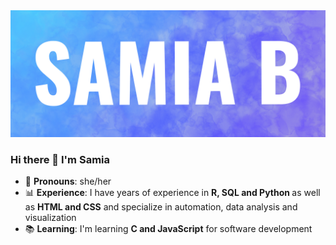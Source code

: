 <img src='https://github.com/samiaab1990/samiaab1990/blob/b1b6ae4abfc9049c05114c9e65cc1fbbf965cfd9/samia_b_header_small.png'>

### Hi there 👋 I'm Samia

- 🙂 <b>Pronouns</b>: she/her
- 📊 <b>Experience</b>: I have years of experience in <b> R, SQL and Python </b> as well as <b>HTML and CSS</b> and specialize in automation, data analysis and visualization
- 📚 <b>Learning</b>: I'm learning <b>C and JavaScript</b> for software development 
<!--
**samiaab1990/samiaab1990** is a ✨ _special_ ✨ repository because its `README.md` (this file) appears on your GitHub profile.


Here are some ideas to get you started:

- 🔭 I’m currently working on ...
- 🌱 I’m currently learning ...
- 👯 I’m looking to collaborate on ...
- 🤔 I’m looking for help with ...
- 💬 Ask me about ...
- 📫 How to reach me: ...

- ⚡ Fun fact: ...
-->
